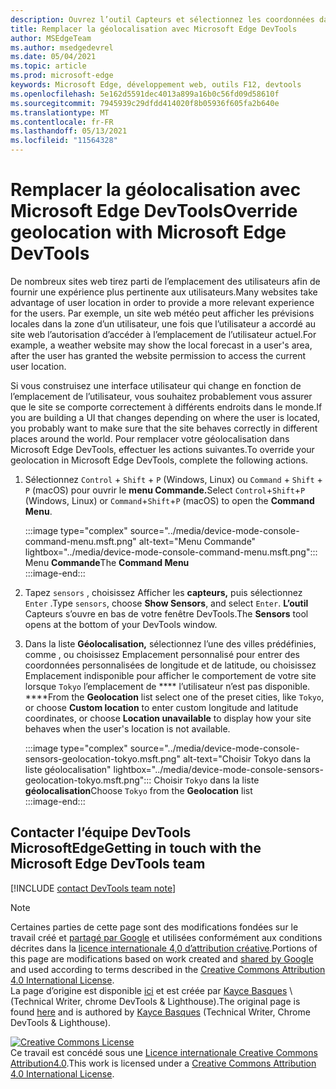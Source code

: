 ```yaml
---
description: Ouvrez l’outil Capteurs et sélectionnez les coordonnées dans la liste géolocalisation.
title: Remplacer la géolocalisation avec Microsoft Edge DevTools
author: MSEdgeTeam
ms.author: msedgedevrel
ms.date: 05/04/2021
ms.topic: article
ms.prod: microsoft-edge
keywords: Microsoft Edge, développement web, outils F12, devtools
ms.openlocfilehash: 5e162d5591dec4013a899a16b0c56fd09d58610f
ms.sourcegitcommit: 7945939c29dfdd414020f8b05936f605fa2b640e
ms.translationtype: MT
ms.contentlocale: fr-FR
ms.lasthandoff: 05/13/2021
ms.locfileid: "11564328"
---
```

<!-- Copyright Kayce Basques 

   Licensed under the Apache License, Version 2.0 (the "License");
   you may not use this file except in compliance with the License.
   You may obtain a copy of the License at

       https://www.apache.org/licenses/LICENSE-2.0

   Unless required by applicable law or agreed to in writing, software
   distributed under the License is distributed on an "AS IS" BASIS,
   WITHOUT WARRANTIES OR CONDITIONS OF ANY KIND, either express or implied.
   See the License for the specific language governing permissions and
   limitations under the License.  -->
# <a name="override-geolocation-with-microsoft-edge-devtools"></a><span data-ttu-id="56e0c-104">Remplacer la géolocalisation avec Microsoft Edge DevTools</span><span class="sxs-lookup"><span data-stu-id="56e0c-104">Override geolocation with Microsoft Edge DevTools</span></span>  

<span data-ttu-id="56e0c-105">De nombreux sites web tirez parti de l’emplacement des utilisateurs afin de fournir une expérience plus pertinente aux utilisateurs.</span><span class="sxs-lookup"><span data-stu-id="56e0c-105">Many websites take advantage of user location in order to provide a more relevant experience for the users.</span></span>  <span data-ttu-id="56e0c-106">Par exemple, un site web météo peut afficher les prévisions locales dans la zone d’un utilisateur, une fois que l’utilisateur a accordé au site web l’autorisation d’accéder à l’emplacement de l’utilisateur actuel.</span><span class="sxs-lookup"><span data-stu-id="56e0c-106">For example, a weather website may show the local forecast in a user's area, after the user has granted the website permission to access the current user location.</span></span>  

<!--todo: add link to user location section when available -->  

<span data-ttu-id="56e0c-107">Si vous construisez une interface utilisateur qui change en fonction de l’emplacement de l’utilisateur, vous souhaitez probablement vous assurer que le site se comporte correctement à différents endroits dans le monde.</span><span class="sxs-lookup"><span data-stu-id="56e0c-107">If you are building a UI that changes depending on where the user is located, you probably want to make sure that the site behaves correctly in different places around the world.</span></span>  <span data-ttu-id="56e0c-108">Pour remplacer votre géolocalisation dans Microsoft Edge DevTools, effectuer les actions suivantes.</span><span class="sxs-lookup"><span data-stu-id="56e0c-108">To override your geolocation in Microsoft Edge DevTools, complete the following actions.</span></span>  

1.  <span data-ttu-id="56e0c-109">Sélectionnez `Control` + `Shift` + `P` \(Windows, Linux\) ou `Command` + `Shift` + `P` \(macOS\) pour ouvrir le **menu Commande.**</span><span class="sxs-lookup"><span data-stu-id="56e0c-109">Select `Control`+`Shift`+`P` \(Windows, Linux\) or `Command`+`Shift`+`P` \(macOS\) to open the **Command Menu**.</span></span>  
    
    :::image type="complex" source="../media/device-mode-console-command-menu.msft.png" alt-text="Menu Commande" lightbox="../media/device-mode-console-command-menu.msft.png":::
       <span data-ttu-id="56e0c-111">Menu **Commande**</span><span class="sxs-lookup"><span data-stu-id="56e0c-111">The **Command Menu**</span></span>  
    :::image-end:::  
    
1.  <span data-ttu-id="56e0c-112">Tapez `sensors` , choisissez Afficher les **capteurs,** puis sélectionnez `Enter` .</span><span class="sxs-lookup"><span data-stu-id="56e0c-112">Type `sensors`, choose **Show Sensors**, and select `Enter`.</span></span>  <span data-ttu-id="56e0c-113">**L’outil** Capteurs s’ouvre en bas de votre fenêtre DevTools.</span><span class="sxs-lookup"><span data-stu-id="56e0c-113">The **Sensors** tool opens at the bottom of your DevTools window.</span></span>  
1.  <span data-ttu-id="56e0c-114">Dans la liste **Géolocalisation,** sélectionnez l’une des villes prédéfinies, comme , ou choisissez Emplacement personnalisé pour entrer des coordonnées personnalisées de longitude et de latitude, ou choisissez Emplacement indisponible pour afficher le comportement de votre site lorsque `Tokyo` l’emplacement de \*\*\*\* l’utilisateur n’est pas disponible. \*\*\*\*</span><span class="sxs-lookup"><span data-stu-id="56e0c-114">From the **Geolocation** list select one of the preset cities, like `Tokyo`, or choose **Custom location** to enter custom longitude and latitude coordinates, or choose **Location unavailable** to display how your site behaves when the user's location is not available.</span></span>  
    
    :::image type="complex" source="../media/device-mode-console-sensors-geolocation-tokyo.msft.png" alt-text="Choisir Tokyo dans la liste géolocalisation" lightbox="../media/device-mode-console-sensors-geolocation-tokyo.msft.png":::
       <span data-ttu-id="56e0c-116">Choisir `Tokyo` dans la liste **géolocalisation**</span><span class="sxs-lookup"><span data-stu-id="56e0c-116">Choose `Tokyo` from the **Geolocation** list</span></span>  
    :::image-end:::  
    
## <a name="getting-in-touch-with-the-microsoft-edge-devtools-team"></a><span data-ttu-id="56e0c-117">Contacter l’équipe DevTools MicrosoftEdge</span><span class="sxs-lookup"><span data-stu-id="56e0c-117">Getting in touch with the Microsoft Edge DevTools team</span></span>

[!INCLUDE [contact DevTools team note](../includes/contact-devtools-team-note.md)]  

<!-- links -->  

<!--[WebFundamentalsNativeHardwareUserLocationIndex]: /web/fundamentals/native-hardware/user-location/index "User Location"  -->  

> [!NOTE]
> <span data-ttu-id="56e0c-118">Certaines parties de cette page sont des modifications fondées sur le travail créé et [partagé par Google][GoogleSitePolicies] et utilisées conformément aux conditions décrites dans la [licence internationale 4,0 d’attribution créative][CCA4IL].</span><span class="sxs-lookup"><span data-stu-id="56e0c-118">Portions of this page are modifications based on work created and [shared by Google][GoogleSitePolicies] and used according to terms described in the [Creative Commons Attribution 4.0 International License][CCA4IL].</span></span>  
> <span data-ttu-id="56e0c-119">La page d’origine est disponible [ici](https://developers.google.com/web/tools/chrome-devtools/device-mode/geolocation) et est créée par [Kayce Basques][KayceBasques] \ (Technical Writer, chrome DevTools \& Lighthouse\).</span><span class="sxs-lookup"><span data-stu-id="56e0c-119">The original page is found [here](https://developers.google.com/web/tools/chrome-devtools/device-mode/geolocation) and is authored by [Kayce Basques][KayceBasques] \(Technical Writer, Chrome DevTools \& Lighthouse\).</span></span>  

[![Creative Commons License][CCby4Image]][CCA4IL]  
<span data-ttu-id="56e0c-121">Ce travail est concédé sous une [Licence internationale Creative Commons Attribution4.0][CCA4IL].</span><span class="sxs-lookup"><span data-stu-id="56e0c-121">This work is licensed under a [Creative Commons Attribution 4.0 International License][CCA4IL].</span></span>  

[CCA4IL]: https://creativecommons.org/licenses/by/4.0  
[CCby4Image]: https://i.creativecommons.org/l/by/4.0/88x31.png  
[GoogleSitePolicies]: https://developers.google.com/terms/site-policies  
[KayceBasques]: https://developers.google.com/web/resources/contributors#kayce-basques  
